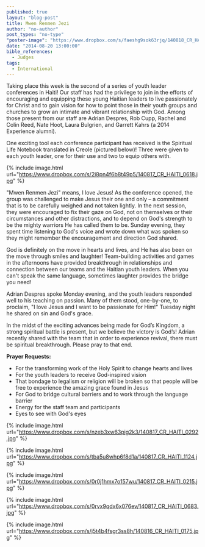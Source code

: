 ```yaml
---
published: true
layout: "blog-post"
title: Mwen Renmen Jezi
author: "no-author"
post_types: "no-type"
"poster-image": "https://www.dropbox.com/s/faeshg9sok63rjq/140818_CR_HAITI_1442.jpg"
date: "2014-08-20 13:00:00"
bible_references: 
  - Judges
tags: 
  - International
---
```


Taking place this week is the second of a series of youth leader conferences in Haiti!  Our staff has had the privilege to join in the efforts of encouraging and equipping these young Haitian leaders to live passionately for Christ and to gain vision for how to point those in their youth groups and churches to grow an intimate and vibrant relationship with God.  Among those present from our staff are Adrian Despres, Rob Cupp, Rachel and Colin Reed, Nate Hoot, Laura Bulgrien, and Garrett Kahrs (a 2014 Experience alumni).

One exciting tool each conference participant has received is the Spiritual Life Notebook translated in Creole (pictured below)!  Three were given to each youth leader, one for their use and two to equip others with. 

{% include image.html url="https://www.dropbox.com/s/2i8pn4f6b8t49p5/140817_CR_HAITI_0618.jpg" %}

"Mwen Renmen Jezi" means, I love Jesus!  As the conference opened, the group was challenged to make Jesus their one and only – a commitment that is to be carefully weighed and not taken lightly. In the next session, they were encouraged to fix their gaze on God, not on themselves or their circumstances and other distractions, and to depend on God's strength to be the mighty warriors He has called them to be.  Sunday evening, they spent time listening to God's voice and wrote down what was spoken so they might remember the encouragement and direction God shared.

God is definitely on the move in hearts and lives, and He has also been on the move through smiles and laughter!  Team-building activities and games in the afternoons have provided breakthrough in relationships and connection between our teams and the Haitian youth leaders.  When you can't speak the same language, sometimes laughter provides the bridge you need!

Adrian Despres spoke Monday evening, and the youth leaders responded well to his teaching on passion.  Many of them stood, one-by-one, to proclaim, "I love Jesus and I want to be passionate for Him!"  Tuesday night he shared on sin and God's grace. 

In the midst of the exciting advances being made for God’s Kingdom, a strong spiritual battle is present, but we believe the victory is God’s!  Adrian recently shared with the team that in order to experience revival, there must be spiritual breakthrough.  Please pray to that end. 

**Prayer Requests:**
- For the transforming work of the Holy Spirit to change hearts and lives
- For the youth leaders to receive God-inspired vision 
- That bondage to legalism or religion will be broken so that people will be free to experience the amazing grace found in Jesus 
- For God to bridge cultural barriers and to work through the language barrier
- Energy for the staff team and participants
- Eyes to see with God's eyes 

{% include image.html url="https://www.dropbox.com/s/nzeb3xw63pig2k3/140817_CR_HAITI_0292.jpg" %}

{% include image.html url="https://www.dropbox.com/s/tba5u8whp6f8d1a/140817_CR_HAITI_1124.jpg" %}

{% include image.html url="https://www.dropbox.com/s/0r0j1hmx7o157wu/140817_CR_HAITI_0215.jpg" %}

{% include image.html url="https://www.dropbox.com/s/0rvx9qdx6x076ev/140817_CR_HAITI_0683.jpg" %}

{% include image.html url="https://www.dropbox.com/s/j5t4b4fsgr3ss8h/140816_CR_HAITI_0175.jpg" %}